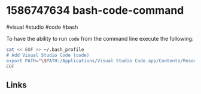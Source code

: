 # 1586747634 bash-code-command
#visual #studio #code #bash

To have the ability to run `code` from the command line execute the following:
```bash
cat << EOF >> ~/.bash_profile
# Add Visual Studio Code (code)
export PATH="\$PATH:/Applications/Visual Studio Code.app/Contents/Resources/app/bin"
EOF
```



## Links
